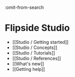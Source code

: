 :omit-from-search

# Flipside Studio

* [[Studio / Getting started]]
* [[Studio / Concepts]]
* [[Studio / Tutorials]]
* [[Studio / References]]
* [[What's new]]
* [[Getting help]]
